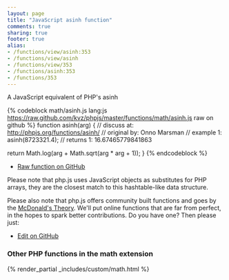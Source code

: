 ```yaml
---
layout: page
title: "JavaScript asinh function"
comments: true
sharing: true
footer: true
alias:
- /functions/view/asinh:353
- /functions/view/asinh
- /functions/view/353
- /functions/asinh:353
- /functions/353
---
```

<!-- Generated by Rakefile:build -->
A JavaScript equivalent of PHP's asinh

{% codeblock math/asinh.js lang:js https://raw.github.com/kvz/phpjs/master/functions/math/asinh.js raw on github %}
function asinh(arg) {
  //  discuss at: http://phpjs.org/functions/asinh/
  // original by: Onno Marsman
  //   example 1: asinh(8723321.4);
  //   returns 1: 16.67465779841863

  return Math.log(arg + Math.sqrt(arg * arg + 1));
}
{% endcodeblock %}

 - [Raw function on GitHub](https://github.com/kvz/phpjs/blob/master/functions/math/asinh.js)

Please note that php.js uses JavaScript objects as substitutes for PHP arrays, they are 
the closest match to this hashtable-like data structure. 

Please also note that php.js offers community built functions and goes by the 
[McDonald's Theory](https://medium.com/what-i-learned-building/9216e1c9da7d). We'll put online 
functions that are far from perfect, in the hopes to spark better contributions. 
Do you have one? Then please just: 

 - [Edit on GitHub](https://github.com/kvz/phpjs/edit/master/functions/math/asinh.js)


### Other PHP functions in the math extension
{% render_partial _includes/custom/math.html %}
